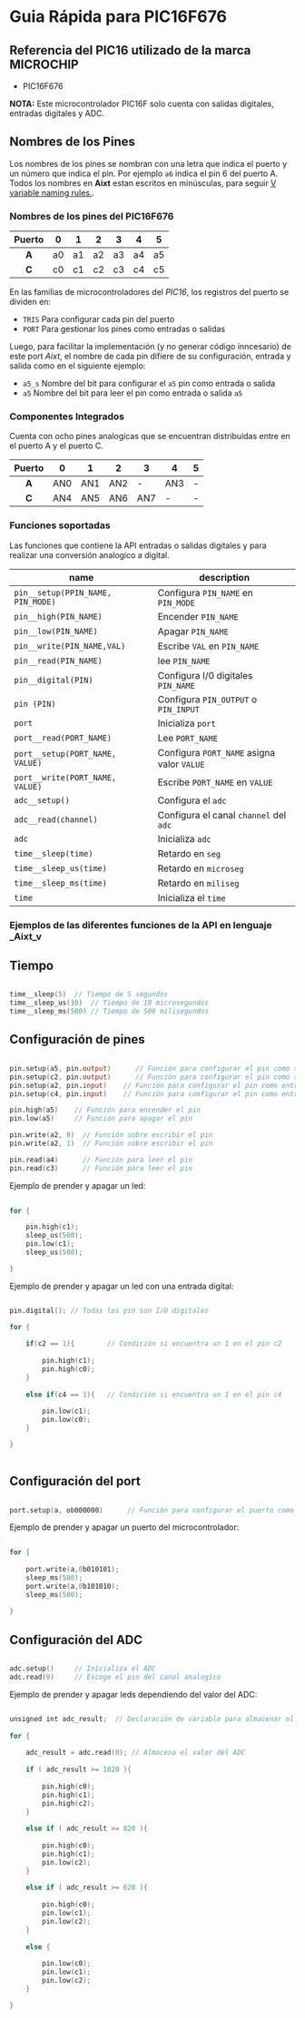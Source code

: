 # Guia Rápida para PIC16F676
## Referencia del PIC16 utilizado de la marca MICROCHIP
- PIC16F676

**NOTA:** Este microcontrolador PIC16F solo cuenta con salidas digitales, entradas digitales y ADC.

## Nombres de los Pines
Los nombres de los pines se nombran con una letra que indica el puerto y un número que indica el pin. Por ejemplo `a6` indica el pin 6 del puerto A. Todos los nombres en **Aixt** estan escritos en minúsculas, para seguir [V variable naming rules.](https://github.com/vlang/v/blob/master/doc/docs.md#variables).


### Nombres de los pines del PIC16F676
| Puerto | 0 | 1 | 2 | 3 | 4 | 5 | 
|:------:|---|---|---|---|---|---|
| **A**  | a0| a1| a2| a3| a4| a5|
| **C**  | c0| c1| c2| c3| c4| c5|

En las familias de microcontroladores del _PIC16_, los registros del puerto se dividen en: 

- `TRIS` Para configurar cada pin del puerto
- `PORT` Para gestionar los pines como entradas o salidas

Luego, para facilitar la implementación (y no generar código inncesario) de este port _Aixt_, el nombre de cada pin difiere de su configuración, entrada y salida como en el siguiente ejemplo: 

- `a5_s` Nombre del bit para configurar el `a5` pin como entrada o salida 
- `a5`   Nombre del bit para leer el pin como entrada o salida `a5`

### Componentes Integrados 
Cuenta con ocho pines analogicas que se encuentran distribuidas entre en el puerto A y el puerto C.

| Puerto | 0 | 1 | 2 | 3 | 4 | 5 | 
|:------:|---|---|---|---|---|---|
| **A**  |AN0|AN1|AN2|-  |AN3|-  |
| **C**  |AN4|AN5|AN6|AN7|-  |-  |

### Funciones soportadas
Las funciones que contiene la API entradas o salidas digitales y para realizar una conversión analogico a digital.

name                                  | description
--------------------------------------|----------------------------------------------
`pin__setup(PPIN_NAME, PIN_MODE)`     | Configura `PIN_NAME` en `PIN_MODE`
`pin__high(PIN_NAME)`                 | Encender `PIN_NAME`
`pin__low(PIN_NAME)`                  | Apagar `PIN_NAME`
`pin__write(PIN_NAME,VAL)`            | Escribe `VAL` en `PIN_NAME`
`pin__read(PIN_NAME)`                 | lee `PIN_NAME`
`pin__digital(PIN)`                   | Configura I/0 digitales `PIN_NAME`
`pin (PIN)`                           | Configura `PIN_OUTPUT` o `PIN_INPUT`
`port`                                | Inicializa `port`
`port__read(PORT_NAME)`               | Lee `PORT_NAME`
`port__setup(PORT_NAME, VALUE)`       | Configura `PORT_NAME` asigna valor `VALUE`
`port__write(PORT_NAME, VALUE)`       | Escribe `PORT_NAME` en `VALUE`
`adc__setup()`                        | Configura el `adc` 
`adc__read(channel)`                  | Configura el canal `channel` del `adc`
`adc`                                 | Inicializa `adc` 
`time__sleep(time)`                   | Retardo en `seg`
`time__sleep_us(time)`                | Retardo en `microseg`
`time__sleep_ms(time)`                | Retardo en `miliseg`
`time`                                | Inicializa el `time`

### Ejemplos de las diferentes funciones de la API en lenguaje _Aixt_v 

## Tiempo

```v

time__sleep(5)	// Tiempo de 5 segundos
time__sleep_us(10)	// Tiempo de 10 microsegundos
time__sleep_ms(500)	// Tiempo de 500 milisegundos

```

## Configuración de pines 

```v

pin.setup(a5, pin.output)      // Función para configurar el pin como salida 
pin.setup(c2, pin.output)      // Función para configurar el pin como salida
pin.setup(a2, pin.input)    // Función para configurar el pin como entrada
pin.setup(c4, pin.input)    // Función para configurar el pin como entrada

pin.high(a5)    // Función para encender el pin           
pin.low(a5)     // Función para apagar el pin

pin.write(a2, 0)  // Función sobre escribir el pin
pin.write(a2, 1)  // Función sobre escribir el pin

pin.read(a4)      // Función para leer el pin
pin.read(c3)      // Función para leer el pin

```

Ejemplo de prender y apagar un led:

```v
      
for {

    pin.high(c1);
    sleep_us(500);
    pin.low(c1);
    sleep_us(500);

}

```
Ejemplo de prender y apagar un led con una entrada digital:

```v

pin.digital(); // Todas los pin son I/O digitales

for {
    
    if(c2 == 1){        // Condición si encuentra un 1 en el pin c2
        
        pin.high(c1);
        pin.high(c0);
    }
    
    else if(c4 == 1){   // Condición si encuentra un 1 en el pin c4
        
        pin.low(c1);
        pin.low(c0);
    }

}
        
```

## Configuración del port

```v

port.setup(a, ob000000)      // Función para configurar el puerto como salida 

```

Ejemplo de prender y apagar un puerto del microcontrolador:

```v
      
for {
        
    port.write(a,0b010101);
    sleep_ms(500);
    port.write(a,0b101010);
    sleep_ms(500);      
        
}

```

## Configuración del ADC

```v

adc.setup()     // Inicializa el ADC
adc.read(0)     // Escoge el pin del canal analogico

```

Ejemplo de prender y apagar leds dependiendo del valor del ADC:

```v

unsigned int adc_result;  // Declaración de variable para almacenar el valor del ADC
        
for {
            
    adc_result = adc.read(0); // Almacena el valor del ADC
    
    if ( adc_result >= 1020 ){
        
        pin.high(c0);
        pin.high(c1);
        pin.high(c2);           
    }
    
    else if ( adc_result >= 820 ){
        
        pin.high(c0);
        pin.high(c1);
        pin.low(c2);
    }
    
    else if ( adc_result >= 620 ){
        
        pin.high(c0);
        pin.low(c1);
        pin.low(c2);   
    }
        
    else {
        
        pin.low(c0);
        pin.low(c1);
        pin.low(c2);      
    }

}

```